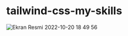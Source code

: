 # tailwind-css-my-skills


![Ekran Resmi 2022-10-20 18 49 56](https://user-images.githubusercontent.com/104788318/196997174-8d25dab1-590c-436d-955a-d197026b2bb6.png)
